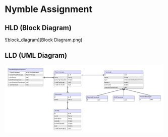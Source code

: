 # Nymble Assignment

## HLD (Block Diagram)

![block_diagram](Block Diagram.png)

## LLD (UML Diagram)

![block_diagram](UML_diagram.png)
